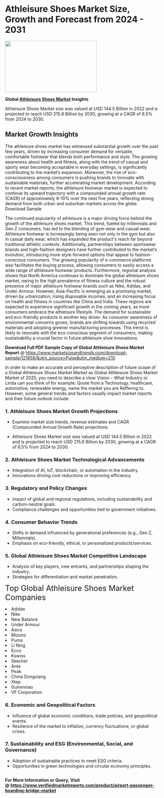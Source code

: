 <H1>Athleisure Shoes Market Size, Growth and Forecast from 2024 - 2031</H1><img class="aligncenter size-medium wp-image-584254" src="https://thirdeyenews.in/wp-content/uploads/2024/09/Global-Market-Research-300x168.jpeg" alt="" width="300" height="168" /><p><strong>Global&nbsp;<a href="https://www.marketsizeandtrends.com/download-sample/121958/&amp;utm_source=Pulse&amp;utm_medium=210">Athleisure Shoes Market</a> Insights</strong></p><p>Athleisure Shoes Market size was valued at USD 144.5 Billion in 2022 and is projected to reach USD 215.8 Billion by 2030, growing at a CAGR of 6.5% from 2024 to 2030.</p><p><h2>Market Growth Insights</h2> <p>The athleisure shoes market has witnessed substantial growth over the past few years, driven by increasing consumer demand for versatile, comfortable footwear that blends both performance and style. The growing awareness about health and fitness, along with the trend of casual and sporty wear becoming acceptable in everyday settings, is significantly contributing to the market’s expansion. Moreover, the rise of eco-consciousness among consumers is pushing brands to innovate with sustainable materials, further accelerating market development. According to recent market reports, the athleisure footwear market is expected to continue its upward trajectory with a compounded annual growth rate (CAGR) of approximately 8-10% over the next five years, reflecting strong demand from both urban and suburban markets across the globe. Download Sample</p> <p>The continued popularity of athleisure is a major driving force behind the growth of the athleisure shoes market. This trend, fueled by millennials and Gen Z consumers, has led to the blending of gym wear and casual wear. Athleisure footwear is increasingly being seen not only in the gym but also in casual daily wear, which has expanded the product's reach far beyond traditional athletic contexts. Additionally, partnerships between sportswear brands and high-fashion designers have further contributed to the market’s evolution, introducing more style-forward options that appeal to fashion-conscious consumers. The growing popularity of e-commerce platforms also facilitates the buying process, allowing consumers to easily access a wide range of athleisure footwear products. Furthermore, regional analysis shows that North America continues to dominate the global athleisure shoes market, owing to the high prevalence of fitness culture and the robust presence of major athleisure footwear brands such as Nike, Adidas, and Under Armour. However, Asia-Pacific is emerging as a promising market, driven by urbanization, rising disposable incomes, and an increasing focus on health and fitness in countries like China and India. These regions are expected to experience significant growth in the coming years, as more consumers embrace the athleisure lifestyle. The demand for sustainable and eco-friendly products is another key driver. As consumer awareness of environmental concerns grows, brands are shifting towards using recycled materials and adopting greener manufacturing processes. This trend is likely to resonate with the eco-conscious segment of consumers, making sustainability a crucial factor in future athleisure shoe innovations. </p><p><span class=""><strong>Download Full PDF Sample Copy of Global Athleisure Shoes Market Report</strong> @ <a href="https://www.marketsizeandtrends.com/download-sample/121958/&amp;utm_source=Pulse&amp;utm_medium=210" target="_blank">https://www.marketsizeandtrends.com/download-sample/121958/&amp;utm_source=Pulse&amp;utm_medium=210</a></span></p><p>In order to make an accurate and perceptive description of future scope of a Global&nbsp;Athleisure Shoes Market Market as Global&nbsp;Athleisure Shoes Market Market of 2025, you need to describe a clear Vision &ndash; What Industry or Linda can you think of for example: Quote from a Technology, healthcare, automotive, renewable energy, name the market you are Reffering to. However, some general trends and factors usually impact market reports and their future outlook include:</p><h3>1.&nbsp;<strong>Athleisure Shoes Market Growth Projections</strong></h3><ul><li>Examine market size trends, revenue estimates and CAGR (Compounded Annual Growth Rate) projections.</li><li><p>Athleisure Shoes Market size was valued at USD 144.5 Billion in 2022 and is projected to reach USD 215.8 Billion by 2030, growing at a CAGR of 6.5% from 2024 to 2030.</p></li></ul><h3>2.&nbsp;<strong>Athleisure Shoes Market Technological Advancements</strong></h3><ul><li>Integration of AI, IoT, blockchain, or automation in the industry.</li><li>Innovations driving cost reductions or improving efficiency.</li></ul><h3>3.&nbsp;<strong>Regulatory and Policy Changes</strong></h3><ul><li>Impact of global and regional regulations, including sustainability and carbon-neutral goals.</li><li>Compliance challenges and opportunities tied to government initiatives.</li></ul><h3>4.&nbsp;<strong>Consumer Behavior Trends</strong></h3><ul><li>Shifts in demand influenced by generational preferences (e.g., Gen Z, Millennials).</li><li>Emphasis on eco-friendly, ethical, or personalized products/services.</li></ul><h3>5.&nbsp;<strong>Global Athleisure Shoes Market Competitive Landscape</strong></h3><ul><li>Analysis of key players, new entrants, and partnerships shaping the industry.</li><li>Strategies for differentiation and market penetration.</li></ul><p data-pm-slice="1 1 []"><span style="color: inherit; font-family: inherit; font-size: 25px;">Top Global Athleisure Shoes Market Companies</span></p><div class="" data-test-id=""><p><li>Adidas</li><li> Nike</li><li> New Balance</li><li> Under Armour</li><li> Asics</li><li> Mizuno</li><li> Puma</li><li> Li Ning</li><li> Ecco</li><li> Kswiss</li><li> Skecher</li><li> Anta</li><li> Peak</li><li> China Dongxiang</li><li> Xtep</li><li> Guirenniao</li><li> VF Corporation</li></p></div><h3>6.&nbsp;<strong>Economic and Geopolitical Factors</strong></h3><ul><li>Influence of global economic conditions, trade policies, and geopolitical events.</li><li>Resilience of the market to inflation, currency fluctuations, or global crises.</li></ul><h3>7.&nbsp;<strong>Sustainability and ESG (Environmental, Social, and Governance)</strong></h3><ul><li>Adoption of sustainable practices to meet ESG criteria.</li><li>Opportunities in green technologies and circular economy principles.</li></ul><h2><strong style="font-size: 14px;">For More Information or Query, Visit @&nbsp;</strong><a style="background-color: #ffffff; font-size: 14px;" href="https://www.marketsizeandtrends.com/report/athleisure-shoes-market/" target="_blank">https://www.verifiedmarketreports.com/product/airport-passenger-boarding-bridge-market</a></h2>
